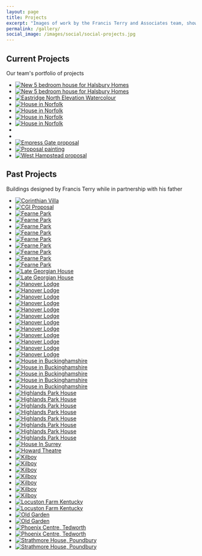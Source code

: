 ```yaml
---
layout: page
title: Projects
excerpt: "Images of work by the Francis Terry and Associates team, showing their new-build classical Georgian style architecture and country houses"
permalink: /gallery/
social_image: /images/social/social-projects.jpg
---
```

<h2>Current Projects</h2>
<p>Our team's portfolio of projects</p>

<ul class="list random">

<li class="third">
<a class="fancybox" rel="group" href="/images/projects/5-bedroom-house-for-halsbury-homes-orig.jpg" title="New 5 bedroom house for Halsbury Homes">
<img class="lazy" src="/images/projects/thumbs/5-bedroom-house-for-halsbury-homes-orig.jpg" alt="New 5 bedroom house for Halsbury Homes">
</a>
</li>

<li class="third">
<a class="fancybox" rel="group" href="/images/projects/5-bedroom-house-for-halsbury-homes.jpg" title="New 5 bedroom house for Halsbury Homes">
<img class="lazy" src="/images/projects/thumbs/5-bedroom-house-for-halsbury-homes.jpg" alt="New 5 bedroom house for Halsbury Homes">
</a>
</li>

<li class="third">
<a class="fancybox" rel="group" href="/images/projects/eastridge-north-elevation-watercolour.jpg" title="Eastridge North Elevation Watercolour">
<img class="lazy" src="/images/projects/thumbs/eastridge-north-elevation-watercolour.jpg" alt="Eastridge North Elevation Watercolour">
</a>
</li>

<li class="third">
<a class="fancybox" rel="group" href="/images/projects/house-in-norfolk-00.jpg" title="House in Norfolk">
<img class="lazy" src="/images/projects/thumbs/house-in-norfolk-00.jpg" alt="House in Norfolk">
</a>
</li>

<li class="third">
<a class="fancybox" rel="group" href="/images/projects/house-in-norfolk-01.jpg" title="House in Norfolk">
<img class="lazy" src="/images/projects/thumbs/house-in-norfolk-01.jpg" alt="House in Norfolk">
</a>
</li>

<li class="third">
<a class="fancybox" rel="group" href="/images/projects/house-in-norfolk-02.jpg" title="House in Norfolk">
<img class="lazy" src="/images/projects/thumbs/house-in-norfolk-02.jpg" alt="House in Norfolk">
</a>
</li>

<li class="third">
<a class="fancybox" rel="group" href="/images/projects/house-in-norfolk-03.jpg" title="House in Norfolk">
<img class="lazy" src="/images/projects/thumbs/house-in-norfolk-03.jpg" alt="House in Norfolk">
</a>
</li>

<li class="third">
<a class="fancybox" rel="group" href="/images/projects/img2474.jpg" title="">
<img class="lazy" src="/images/projects/thumbs/img2474.jpg" alt="">
</a>
</li>

<li class="third">
<a class="fancybox" rel="group" href="/images/projects/img2475.jpg" title="">
<img class="lazy" src="/images/projects/thumbs/img2475.jpg" alt="">
</a>
</li>

<li class="third">
<a class="fancybox" rel="group" href="/images/projects/empress-gate.jpg" title="Empress Gate proposal">
<img class="lazy" src="/images/projects/thumbs/empress-gate.jpg" alt="Empress Gate proposal">
</a>
</li>

<li class="third">
<a class="fancybox" rel="group" href="/images/projects/south-perspective.jpg" title="Proposal painting">
<img class="lazy" src="/images/projects/thumbs/south-perspective.jpg" alt="Proposal painting">
</a>
</li>

<li class="third">
<a class="fancybox" rel="group" href="/images/projects/west-hampstead.jpg" title="West Hampstead proposal">
<img class="lazy" src="/images/projects/thumbs/west-hampstead.jpg" alt="West Hampstead proposal">
</a>
</li>

</ul>

<h2>Past Projects</h2>
<p>Buildings designed by Francis Terry while in partnership with his father</p>

<ul class="list random">

<li class="third">
<a class="fancybox" rel="group" href="/images/projects/corinthianvilla4.jpg" title="Corinthian Villa">
<img class="lazy" src="/images/projects/thumbs/corinthianvilla4.jpg" alt="Corinthian Villa">
</a>
</li>

<!--
<li class="third">
<a class="fancybox" rel="group" href="/images/projects/eastridgehousewiltshire1.jpg" title="CGI Proposal">
<img class="lazy" src="/images/projects/thumbs/eastridgehousewiltshire1.jpg" alt="Eastridge House, Wiltshire">
</a>
</li>
-->

<li class="third">
<a class="fancybox" rel="group" href="/images/projects/cgi-proposal.jpg" title="CGI Proposal">
<img class="lazy" src="/images/projects/thumbs/cgi-proposal.jpg" alt="CGI Proposal">
</a>
</li>

<li class="third">
<a class="fancybox" rel="group" href="/images/projects/fearnepark5.jpg" title="Ferne Park">
<img class="lazy" src="/images/projects/thumbs/fearnepark5.jpg" alt="Fearne Park">
</a>
</li>

<li class="third">
<a class="fancybox" rel="group" href="/images/projects/fearnepark6.jpg" title="Ferne Park">
<img class="lazy" src="/images/projects/thumbs/fearnepark6.jpg" alt="Fearne Park">
</a>
</li>

<li class="third">
<a class="fancybox" rel="group" href="/images/projects/fearnepark7.jpg" title="Ferne Park">
<img class="lazy" src="/images/projects/thumbs/fearnepark7.jpg" alt="Fearne Park">
</a>
</li>

<li class="third">
<a class="fancybox" rel="group" href="/images/projects/fearnepark8.jpg" title="Ferne Park">
<img class="lazy" src="/images/projects/thumbs/fearnepark8.jpg" alt="Fearne Park">
</a>
</li>

<li class="third">
<a class="fancybox" rel="group" href="/images/projects/fearnepark9.jpg" title="Ferne Park">
<img class="lazy" src="/images/projects/thumbs/fearnepark9.jpg" alt="Fearne Park">
</a>
</li>

<li class="third">
<a class="fancybox" rel="group" href="/images/projects/fearnepark10.jpg" title="Ferne Park">
<img class="lazy" src="/images/projects/thumbs/fearnepark10.jpg" alt="Fearne Park">
</a>
</li>

<li class="third">
<a class="fancybox" rel="group" href="/images/projects/fearnepark11.jpg" title="Ferne Park">
<img class="lazy" src="/images/projects/thumbs/fearnepark11.jpg" alt="Fearne Park">
</a>
</li>

<li class="third">
<a class="fancybox" rel="group" href="/images/projects/fearnepark12.jpg" title="Ferne Park">
<img class="lazy" src="/images/projects/thumbs/fearnepark12.jpg" alt="Fearne Park">
</a>
</li>

<li class="third">
<a class="fancybox" rel="group" href="/images/projects/fearnepark13.jpg" title="Ferne Park">
<img class="lazy" src="/images/projects/thumbs/fearnepark13.jpg" alt="Fearne Park">
</a>
</li>

<!--
<li class="third">
<a class="fancybox" rel="group" href="/images/projects/fearnepark14.jpg" title="Ferne Park">
<img class="lazy" src="/images/projects/thumbs/fearnepark14.jpg" alt="Fearne Park">
</a>
</li>
-->
<!--
<li class="third">
<a class="fancybox" rel="group" href="/images/projects/hamwood1.jpg" title="Late Georgian House">
<img class="lazy" src="/images/projects/thumbs/hamwood1.jpg" alt="Late Georgian House">
</a>
</li>
-->

<li class="third">
<a class="fancybox" rel="group" href="/images/projects/late-georgian-house-f.jpg" title="Late Georgian House">
<img class="lazy" src="/images/projects/thumbs/late-georgian-house-f.jpg" alt="Late Georgian House">
</a>
</li>

<li class="third">
<a class="fancybox" rel="group" href="/images/projects/late-georgian-house-r.jpg" title="Late Georgian House">
<img class="lazy" src="/images/projects/thumbs/late-georgian-house-r.jpg" alt="Late Georgian House">
</a>
</li>

<li class="third">
<a class="fancybox" rel="group" href="/images/projects/hanoverlodge1a.jpg" title="Hanover Lodge">
<img class="lazy" src="/images/projects/thumbs/hanoverlodge1a.jpg" alt="Hanover Lodge">
</a>
</li>

<li class="third">
<a class="fancybox" rel="group" href="/images/projects/hanoverlodge4.jpg" title="Hanover Lodge">
<img class="lazy" src="/images/projects/thumbs/hanoverlodge4.jpg" alt="Hanover Lodge">
</a>
</li>

<li class="third">
<a class="fancybox" rel="group" href="/images/projects/hanoverlodge5.jpg" title="Hanover Lodge">
<img class="lazy" src="/images/projects/thumbs/hanoverlodge5.jpg" alt="Hanover Lodge">
</a>
</li>

<li class="third">
<a class="fancybox" rel="group" href="/images/projects/hanoverlodge6.jpg" title="Hanover Lodge">
<img class="lazy" src="/images/projects/thumbs/hanoverlodge6.jpg" alt="Hanover Lodge">
</a>
</li>

<li class="third">
<a class="fancybox" rel="group" href="/images/projects/hanoverlodge7.jpg" title="Hanover Lodge">
<img class="lazy" src="/images/projects/thumbs/hanoverlodge7.jpg" alt="Hanover Lodge">
</a>
</li>

<li class="third">
<a class="fancybox" rel="group" href="/images/projects/hanoverlodge8.jpg" title="Hanover Lodge">
<img class="lazy" src="/images/projects/thumbs/hanoverlodge8.jpg" alt="Hanover Lodge">
</a>
</li>

<li class="third">
<a class="fancybox" rel="group" href="/images/projects/hanoverlodge9.jpg" title="Hanover Lodge">
<img class="lazy" src="/images/projects/thumbs/hanoverlodge9.jpg" alt="Hanover Lodge">
</a>
</li>

<li class="third">
<a class="fancybox" rel="group" href="/images/projects/hanoverlodge10.jpg" title="Hanover Lodge">
<img class="lazy" src="/images/projects/thumbs/hanoverlodge10.jpg" alt="Hanover Lodge">
</a>
</li>

<li class="third">
<a class="fancybox" rel="group" href="/images/projects/hanoverlodge11.jpg" title="Hanover Lodge">
<img class="lazy" src="/images/projects/thumbs/hanoverlodge11.jpg" alt="Hanover Lodge">
</a>
</li>

<!--
<li class="third">
<a class="fancybox" rel="group" href="/images/projects/hanoverlodge12.jpg" title="Hanover Lodge">
<img class="lazy" src="/images/projects/thumbs/hanoverlodge12.jpg" alt="Hanover Lodge">
</a>
</li>
-->

<li class="third">
<a class="fancybox" rel="group" href="/images/projects/hanoverlodge13.jpg" title="Hanover Lodge">
<img class="lazy" src="/images/projects/thumbs/hanoverlodge13.jpg" alt="Hanover Lodge">
</a>
</li>

<li class="third">
<a class="fancybox" rel="group" href="/images/projects/hanoverlodge14.jpg" title="Hanover Lodge">
<img class="lazy" src="/images/projects/thumbs/hanoverlodge14.jpg" alt="Hanover Lodge">
</a>
</li>

<li class="third">
<a class="fancybox" rel="group" href="/images/projects/hanoverlodge15.jpg" title="Hanover Lodge">
<img class="lazy" src="/images/projects/thumbs/hanoverlodge15.jpg" alt="Hanover Lodge">
</a>
</li>

<li class="third">
<a class="fancybox" rel="group" href="/images/projects/house-in-buckinghamshire-01.jpg" title="House in Buckinghamshire">
<img class="lazy" src="/images/projects/thumbs/house-in-buckinghamshire-01.jpg" alt="House in Buckinghamshire">
</a>
</li>

<li class="third">
<a class="fancybox" rel="group" href="/images/projects/house-in-buckinghamshire-02.jpg" title="House in Buckinghamshire">
<img class="lazy" src="/images/projects/thumbs/house-in-buckinghamshire-02.jpg" alt="House in Buckinghamshire">
</a>
</li>

<li class="third">
<a class="fancybox" rel="group" href="/images/projects/house-in-buckinghamshire-03.jpg" title="House in Buckinghamshire">
<img class="lazy" src="/images/projects/thumbs/house-in-buckinghamshire-03.jpg" alt="House in Buckinghamshire">
</a>
</li>

<li class="third">
<a class="fancybox" rel="group" href="/images/projects/house-in-buckinghamshire-04.jpg" title="House in Buckinghamshire">
<img class="lazy" src="/images/projects/thumbs/house-in-buckinghamshire-04.jpg" alt="House in Buckinghamshire">
</a>
</li>

<li class="third">
<a class="fancybox" rel="group" href="/images/projects/house-in-buckinghamshire-05.jpg" title="House in Buckinghamshire">
<img class="lazy" src="/images/projects/thumbs/house-in-buckinghamshire-05.jpg" alt="House in Buckinghamshire">
</a>
</li>

<li class="third">
<a class="fancybox" rel="group" href="/images/projects/highlandspark1.jpg" title="House in Dallas">
<img class="lazy" src="/images/projects/thumbs/highlandspark1.jpg" alt="Highlands Park House">
</a>
</li>

<!--
<li class="third">
<a class="fancybox" rel="group" href="/images/projects/highlandspark2.jpg" title="House in Dallas">
<img class="lazy" src="/images/projects/thumbs/highlandspark2.jpg" alt="Highlands Park House">
</a>
</li>
-->

<li class="third">
<a class="fancybox" rel="group" href="/images/projects/highlandspark3.jpg" title="House in Dallas">
<img class="lazy" src="/images/projects/thumbs/highlandspark3.jpg" alt="Highlands Park House">
</a>
</li>

<li class="third">
<a class="fancybox" rel="group" href="/images/projects/highlandspark4.jpg" title="House in Dallas">
<img class="lazy" src="/images/projects/thumbs/highlandspark4.jpg" alt="Highlands Park House">
</a>
</li>

<!--
<li class="third">
<a class="fancybox" rel="group" href="/images/projects/highlandspark5.jpg" title="House in Dallas">
<img class="lazy" src="/images/projects/thumbs/highlandspark5.jpg" alt="Highlands Park House">
</a>
</li>
-->
<!--
<li class="third">
<a class="fancybox" rel="group" href="/images/projects/highlandspark6.jpg" title="House in Dallas">
<img class="lazy" src="/images/projects/thumbs/highlandspark6.jpg" alt="Highlands Park House">
</a>
</li>
-->

<li class="third">
<a class="fancybox" rel="group" href="/images/projects/highlandspark7.jpg" title="House in Dallas">
<img class="lazy" src="/images/projects/thumbs/highlandspark7.jpg" alt="Highlands Park House">
</a>
</li>

<!--
<li class="third">
<a class="fancybox" rel="group" href="/images/projects/highlandspark8.jpg" title="House in Dallas">
<img class="lazy" src="/images/projects/thumbs/highlandspark8.jpg" alt="Highlands Park House">
</a>
</li>
-->

<li class="third">
<a class="fancybox" rel="group" href="/images/projects/highlandspark9.jpg" title="House in Dallas">
<img class="lazy" src="/images/projects/thumbs/highlandspark9.jpg" alt="Highlands Park House">
</a>
</li>

<!--
<li class="third">
<a class="fancybox" rel="group" href="/images/projects/highlandspark10.jpg" title="House in Dallas">
<img class="lazy" src="/images/projects/thumbs/highlandspark10.jpg" alt="Highlands Park House">
</a>
</li>
-->
<!--
<li class="third">
<a class="fancybox" rel="group" href="/images/projects/highlandspark11.jpg" title="House in Dallas">
<img class="lazy" src="/images/projects/thumbs/highlandspark11.jpg" alt="Highlands Park House">
</a>
</li>
-->
<!--
<li class="third">
<a class="fancybox" rel="group" href="/images/projects/highlandspark12.jpg" title="House in Dallas">
<img class="lazy" src="/images/projects/thumbs/highlandspark12.jpg" alt="Highlands Park House">
</a>
</li>
-->

<li class="third">
<a class="fancybox" rel="group" href="/images/projects/highlandspark13.jpg" title="House in Dallas">
<img class="lazy" src="/images/projects/thumbs/highlandspark13.jpg" alt="Highlands Park House">
</a>
</li>

<!--
<li class="third">
<a class="fancybox" rel="group" href="/images/projects/highlandspark14.jpg" title="House in Dallas">
<img class="lazy" src="/images/projects/thumbs/highlandspark14.jpg" alt="Highlands Park House">
</a>
</li>
-->

<li class="third">
<a class="fancybox" rel="group" href="/images/projects/highlandspark15.jpg" title="House in Dallas">
<img class="lazy" src="/images/projects/thumbs/highlandspark15.jpg" alt="Highlands Park House">
</a>
</li>

<li class="third">
<a class="fancybox" rel="group" href="/images/projects/highlandspark16.jpg" title="House in Dallas">
<img class="lazy" src="/images/projects/thumbs/highlandspark16.jpg" alt="Highlands Park House">
</a>
</li>

<li class="third">
<a class="fancybox" rel="group" href="/images/projects/house-in-surrey.jpg" title="House in Surrey">
<img class="lazy" src="/images/projects/thumbs/house-in-surrey.jpg" alt="House In Surrey">
</a>
</li>

<!--
<li class="third">
<a class="fancybox" rel="group" href="/images/projects/houseinsurrey1.jpg" title="House in Surrey">
<img class="lazy" src="/images/projects/thumbs/houseinsurrey1.jpg" alt="House In Surrey">
</a>
</li>

<li class="third">
<a class="fancybox" rel="group" href="/images/projects/howardbuilding1.jpg" title="Howard Building">
<img class="lazy" src="/images/projects/thumbs/howardbuilding1.jpg" alt="Howard Building">
</a>
</li>

<li class="third">
<a class="fancybox" rel="group" href="/images/projects/howardbuilding3.jpg" title="Howard Building">
<img class="lazy" src="/images/projects/thumbs/howardbuilding3.jpg" alt="Howard Building">
</a>
</li>

<li class="third">
<a class="fancybox" rel="group" href="/images/projects/howardbuilding4.jpg" title="Howard Building">
<img class="lazy" src="/images/projects/thumbs/howardbuilding4.jpg" alt="Howard Building">
</a>
</li>

<li class="third">
<a class="fancybox" rel="group" href="/images/projects/howardbuilding5.jpg" title="Howard Building">
<img class="lazy" src="/images/projects/thumbs/howardbuilding5.jpg" alt="Howard Building">
</a>
</li>
-->

<li class="third">
<a class="fancybox" rel="group" href="/images/projects/howardtheatre1.jpg" title="Howard Theatre">
<img class="lazy" src="/images/projects/thumbs/howardtheatre1.jpg" alt="Howard Theatre">
</a>
</li>

<!--
<li class="third">
<a class="fancybox" rel="group" href="/images/projects/kilboy8.jpg" title="House in Ireland">
<img class="lazy" src="/images/projects/thumbs/kilboy8.jpg" alt="Kilboy">
</a>
</li>
-->

<li class="third">
<a class="fancybox" rel="group" href="/images/projects/kilboy9.jpg" title="House in Ireland">
<img class="lazy" src="/images/projects/thumbs/kilboy9.jpg" alt="Kilboy">
</a>
</li>

<li class="third">
<a class="fancybox" rel="group" href="/images/projects/kilboy10.jpg" title="House in Ireland">
<img class="lazy" src="/images/projects/thumbs/kilboy10.jpg" alt="Kilboy">
</a>
</li>

<li class="third">
<a class="fancybox" rel="group" href="/images/projects/kilboy11.jpg" title="House in Ireland">
<img class="lazy" src="/images/projects/thumbs/kilboy11.jpg" alt="Kilboy">
</a>
</li>

<!--
<li class="third">
<a class="fancybox" rel="group" href="/images/projects/kilboy12.jpg" title="House in Ireland">
<img class="lazy" src="/images/projects/thumbs/kilboy12.jpg" alt="Kilboy">
</a>
</li>
-->
<!--
<li class="third">
<a class="fancybox" rel="group" href="/images/projects/kilboy13.jpg" title="House in Ireland">
<img class="lazy" src="/images/projects/thumbs/kilboy13.jpg" alt="Kilboy">
</a>
</li>
-->

<li class="third">
<a class="fancybox" rel="group" href="/images/projects/kilboy14.jpg" title="House in Ireland">
<img class="lazy" src="/images/projects/thumbs/kilboy14.jpg" alt="Kilboy">
</a>
</li>

<li class="third">
<a class="fancybox" rel="group" href="/images/projects/kilboy15.jpg" title="House in Ireland">
<img class="lazy" src="/images/projects/thumbs/kilboy15.jpg" alt="Kilboy">
</a>
</li>

<li class="third">
<a class="fancybox" rel="group" href="/images/projects/kilboy16.jpg" title="House in Ireland">
<img class="lazy" src="/images/projects/thumbs/kilboy16.jpg" alt="Kilboy">
</a>
</li>

<!--
<li class="third">
<a class="fancybox" rel="group" href="/images/projects/kilboy17.jpg" title="House in Ireland">
<img class="lazy" src="/images/projects/thumbs/kilboy17.jpg" alt="Kilboy">
</a>
</li>
-->
<!--
<li class="third">
<a class="fancybox" rel="group" href="/images/projects/kilboy18.jpg" title="House in Ireland">
<img class="lazy" src="/images/projects/thumbs/kilboy18.jpg" alt="Kilboy">
</a>
</li>
-->
<!--
<li class="third">
<a class="fancybox" rel="group" href="/images/projects/kilboy19.jpg" title="House in Ireland">
<img class="lazy" src="/images/projects/thumbs/kilboy19.jpg" alt="Kilboy">
</a>
</li>
-->

<li class="third">
<a class="fancybox" rel="group" href="/images/projects/kilboy20.jpg" title="House in Ireland">
<img class="lazy" src="/images/projects/thumbs/kilboy20.jpg" alt="Kilboy">
</a>
</li>

<!--
<li class="third">
<a class="fancybox" rel="group" href="/images/projects/locustonfarmkentucky1.jpg" title="Locuston Farm Kentucky">
<img class="lazy" src="/images/projects/thumbs/locustonfarmkentucky1.jpg" alt="Locuston Farm Kentucky">
</a>
</li>-->

<li class="third">
<a class="fancybox" rel="group" href="/images/projects/locuston-farm-kentucky-f.jpg" title="Locuston Farm Kentucky">
<img class="lazy" src="/images/projects/thumbs/locuston-farm-kentucky-f.jpg" alt="Locuston Farm Kentucky">
</a>
</li>

<li class="third">
<a class="fancybox" rel="group" href="/images/projects/locuston-farm-kentucky-r.jpg" title="Locuston Farm Kentucky">
<img class="lazy" src="/images/projects/thumbs/locuston-farm-kentucky-r.jpg" alt="Locuston Farm Kentucky">
</a>
</li>

<li class="third">
<a class="fancybox" rel="group" href="/images/projects/oldgarden6.jpg" title="House in Twickenham">
<img class="lazy" src="/images/projects/thumbs/oldgarden6.jpg" alt="Old Garden">
</a>
</li>

<!--
<li class="third">
<a class="fancybox" rel="group" href="/images/projects/oldgarden7.jpg" title="House in Twickenham">
<img class="lazy" src="/images/projects/thumbs/oldgarden7.jpg" alt="Old Garden">
</a>
</li>
-->
<!--
<li class="third">
<a class="fancybox" rel="group" href="/images/projects/oldgarden8.jpg" title="House in Twickenham">
<img class="lazy" src="/images/projects/thumbs/oldgarden8.jpg" alt="Old Garden">
</a>
</li>
-->

<li class="third">
<a class="fancybox" rel="group" href="/images/projects/oldgarden9.jpg" title="House in Twickenham">
<img class="lazy" src="/images/projects/thumbs/oldgarden9.jpg" alt="Old Garden">
</a>
</li>

<!--
<li class="third">
<a class="fancybox" rel="group" href="/images/projects/oldgarden10.jpg" title="House in Twickenham">
<img class="lazy" src="/images/projects/thumbs/oldgarden10.jpg" alt="Old Garden">
</a>
</li>

<li class="third">
<a class="fancybox" rel="group" href="/images/projects/oldgarden11.jpg" title="House in Twickenham">
<img class="lazy" src="/images/projects/thumbs/oldgarden11.jpg" alt="Old Garden">
</a>
</li>
-->

<li class="third">
<a class="fancybox" rel="group" href="/images/projects/phoenix-centre.jpg" title="Phoenix Centre, Tedworth">
<img class="lazy" src="/images/projects/thumbs/phoenix-centre.jpg" alt="Phoenix Centre, Tedworth">
</a>
</li>

<!--
<li class="third">
<a class="fancybox" rel="group" href="/images/projects/tedworth1.jpg" title="Phoenix Centre, Tedworth">
<img class="lazy" src="/images/projects/thumbs/tedworth1.jpg" alt="Phoenix Centre, Tedworth">
</a>
</li>


<li class="third">
<a class="fancybox" rel="group" href="/images/projects/tedworth2.jpg" title="Phoenix Centre, Tedworth">
<img class="lazy" src="/images/projects/thumbs/tedworth2.jpg" alt="Phoenix Centre, Tedworth">
</a>
</li>
-->

<li class="third">
<a class="fancybox" rel="group" href="/images/projects/tedworth3.jpg" title="Phoenix Centre, Tedworth">
<img class="lazy" src="/images/projects/thumbs/tedworth3.jpg" alt="Phoenix Centre, Tedworth">
</a>
</li>

<li class="third">
<a class="fancybox" rel="group" href="/images/projects/strathmore1.jpg" title="Strathmore House, Poundbury">
<img class="lazy" src="/images/projects/thumbs/strathmore1.jpg" alt="Strathmore House, Poundbury">
</a>
</li>

<li class="third">
<a class="fancybox" rel="group" href="/images/projects/strathmore2.jpg" title="Strathmore House, Poundbury">
<img class="lazy" src="/images/projects/thumbs/strathmore2.jpg" alt="Strathmore House, Poundbury">
</a>
</li>

</ul>